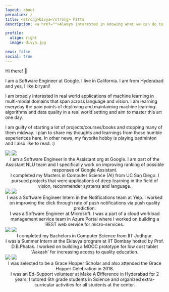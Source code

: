 ```yaml
---
layout: about
permalink: /
title: <strong>Divya</strong> Pitta
description: <a href="">Always interested in knowing what we can do to help AI and vice versa!</a>

profile:
  align: right
  image: divya.jpg

news: false
social: true
---
```


Hi there! :wave:

I am a Software Engineer at Google. I live in California. I am from Hyderabad and yes, I like biryani!

I am broadly interested in real world applications of machine learning in multi-modal domains that span across language and vision. I am learning everyday the pain points of deploying and maintaining machine learning algorithms and data quality in a real world setting and aim to master this art one day.

I am guilty of starting a lot of projects/courses/books and stopping many of them midway. I plan to share my thoughts and learnings from those humble experiences here. In other news, my favorite hobby is playing badminton and I also like to read. :)

<!-- Write your biography here. Tell the world about yourself. Link to your favorite [subreddit](http://reddit.com){:target="\_blank"}. You can put a picture in, too. The code is already in, just name your picture `prof_pic.jpg` and put it in the `img/` folder.

Put your address / P.O. box / other info right below your picture. You can also disable any these elements by editing `profile` property of the YAML header of your `_pages/about.md`. Edit `_bibliography/papers.bib` and Jekyll will render your [publications page](/al-folio/publications/) automatically.

Link to your social media connections, too. This theme is set up to use [Font Awesome icons](http://fortawesome.github.io/Font-Awesome/){:target="\_blank"} and [Academicons](https://jpswalsh.github.io/academicons/){:target="\_blank"}, like the ones below. Add your Facebook, Twitter, LinkedIn, Google Scholar, or just disable all of them. -->

<div class="img_row">
  <img class="col half left" src="{{ site.baseurl }}/assets/img/google.png"/>
  <img class="col half right" src="{{ site.baseurl }}/assets/img/ucsd.png" />
</div>
<div class="about_caption">
  <div class="half left" align="center">I am a Software Engineer in the Assistant org at Google. I am part of the Assistant NLU team and I specifically work on improving ranking of possible responses of Google Assistant.
  </div>
  <div class="half right" align="center">I completed my Masters in Computer Science (AI) from UC San Diego. I pursued projects that were applications of deep learning in the field of vision, recommender systems and language.</div>
</div>
<div class="img_row">
  <img class="col half left" src="{{ site.baseurl }}/assets/img/yelp1.png"/>
  <img class="col half right" src="{{ site.baseurl }}/assets/img/microsoft.jpg" />
</div>
<div class="about_caption">
  <div class="half left" align="center">I was a Software Engineer Intern in the Notifications team at Yelp. I worked on improving the click through rate of push notifications via push quality prediction.
  </div>
  <div class="half right" align="center">I was a Software Engineer at Microsoft. I was a part of a cloud workload management service team in Azure Portal where I worked on building a REST web service for micro-services.</div>
</div>
<div class="img_row">
  <img class="col half left" src="{{ site.baseurl }}/assets/img/iitj.jpg"/>
  <img class="col half right" src="{{ site.baseurl }}/assets/img/iitb.png" />
</div>
<div class="about_caption">
  <div class="half left" align="center">I completed my Bachelors in Computer Science from IIT Jodhpur.</div>
  <div class="half right" align="center">I was a Summer Intern at the Eklavya program at IIT Bombay hosted by Prof. D.B.Phatak. I worked on building a MOOC prototype for low cost tablet 'Aakash' for increasing access to quality education.</div>
</div>
<div class="img_row">
  <img class="col half left" src="{{ site.baseurl }}/assets/img/ghc.png"/>
  <img class="col half right" src="{{ site.baseurl }}/assets/img/mad.jpg" />
</div>
<div class="about_caption">
  <div class="half left" align="center">I was selected to be a Grace Hopper Scholar and also attended the Grace Hopper Celebration in 2018. </div>
  <div class="half right" align="center">I was an Ed-Support volunteer at Make A Difference in Hyderabad for 2 years. I tutored 6th grade students in Science and organized extra-curricular activities for all students at the center.</div>
</div>
